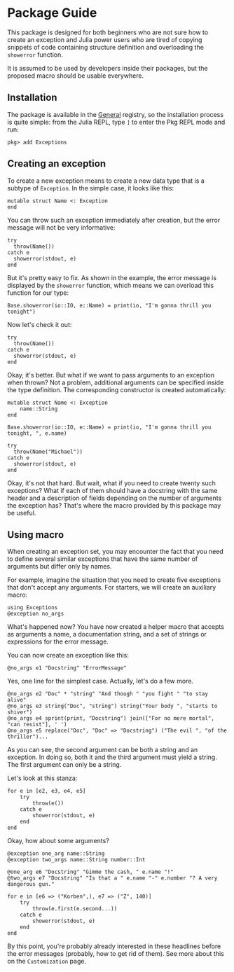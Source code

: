 # Package Guide

This package is designed for both beginners who are not sure how to create an exception and
Julia power users who are tired of copying snippets of code containing structure definition
and overloading the `showerror` function.

It is assumed to be used by developers inside their packages, but the proposed macro should
be usable everywhere.

## Installation

The package is available in the [General](https://github.com/JuliaRegistries/General)
registry, so the installation process is quite simple: from the Julia REPL, type `]`
to enter the Pkg REPL mode and run:

```
pkg> add Exceptions
```

## Creating an exception

To create a new exception means to create a new data type that is a subtype of `Exception`.
In the simple case, it looks like this:

```@example Name
mutable struct Name <: Exception
end
```

You can throw such an exception immediately after creation, but the error message will not
be very informative:

```@example Name
try
  throw(Name())
catch e
  showerror(stdout, e)
end
```

But it's pretty easy to fix. As shown in the example, the error message is displayed by the
`showerror` function, which means we can overload this function for our type:

```@example Name
Base.showerror(io::IO, e::Name) = print(io, "I'm gonna thrill you tonight")
```

Now let's check it out:

```@example Name
try
  throw(Name())
catch e
  showerror(stdout, e)
end
```

Okay, it's better. But what if we want to pass arguments to an exception when thrown? Not
a problem, additional arguments can be specified inside the type definition. The
corresponding constructor is created automatically:

```@example Name2
mutable struct Name <: Exception
    name::String
end

Base.showerror(io::IO, e::Name) = print(io, "I'm gonna thrill you tonight, ", e.name)

try
  throw(Name("Michael"))
catch e
  showerror(stdout, e)
end
```

Okay, it's not that hard. But wait, what if you need to create twenty such exceptions?
What if each of them should have a docstring with the same header and a description of
fields depending on the number of arguments the exception has? That's where the macro
provided by this package may be useful.

## Using macro

When creating an exception set, you may encounter the fact that you need to define several
similar exceptions that have the same number of arguments but differ only by names.

For example, imagine the situation that you need to create five exceptions that don't
accept any arguments. For starters, we will create an auxiliary macro:

```@example exception
using Exceptions
@exception no_args
```

What's happened now? You have now created a helper macro that accepts as arguments
a name, a documentation string, and a set of strings or expressions for the error message.

You can now create an exception like this:

```@example exception
@no_args e1 "Docstring" "ErrorMessage"
```

Yes, one line for the simplest case. Actually, let's do a few more.

```@example exception
@no_args e2 "Doc" * "string" "And though " "you fight " "to stay alive"
@no_args e3 string("Doc", "string") string("Your body ", "starts to shiver")
@no_args e4 sprint(print, "Docstring") join(["For no mere mortal", "can resist"], ' ')
@no_args e5 replace("Doc", "Doc" => "Docstring") ("The evil ", "of the thriller")...
```

As you can see, the second argument can be both a string and an exception. In doing so,
both it and the third argument must yield a string. The first argument can only be a string.

Let's look at this stanza:

```@example exception
for e in [e2, e3, e4, e5]
    try
        throw(e())
    catch e
        showerror(stdout, e)
    end
end
```

Okay, how about some arguments?

```@example exception
@exception one_arg name::String
@exception two_args name::String number::Int

@one_arg e6 "Docstring" "Gimme the cash, " e.name "!"
@two_args e7 "Docstring" "Is that a " e.name "-" e.number "? A very dangerous gun."

for e in [e6 => ("Korben",), e7 => ("Z", 140)]
    try
        throw(e.first(e.second...))
    catch e
        showerror(stdout, e)
    end
end
```

By this point, you're probably already interested in these headlines before the error
messages (probably, how to get rid of them). See more about this on the `Customization`
page.

